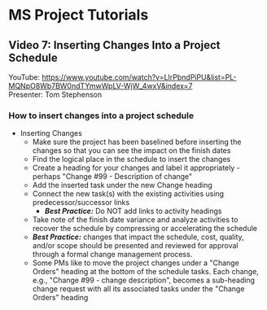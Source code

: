 # MS Project Tutorials
## Video 7: Inserting Changes Into a Project Schedule
YouTube: <https://www.youtube.com/watch?v=LIrPbndPiPU&list=PL-MQNpO8Wb7BW0ndTYmwWpLV-WjW_4wxV&index=7>  
Presenter: Tom Stephenson
### How to insert changes into a project schedule
- Inserting Changes
  - Make sure the project has been baselined before inserting the changes so that you can see the impact on the finish dates
  - Find the logical place in the schedule to insert the changes
  - Create a heading for your changes and label it appropriately - perhaps "Change #99 - Description of change"
  - Add the inserted task under the new Change heading
  - Connect the new task(s) with the existing activities using predecessor/successor links
    - ___Best Practice:___ Do NOT add links to activity headings
  - Take note of the finish date variance and analyze activities to recover the schedule by compressing or accelerating the schedule
  - ___Best Practice:___ changes that impact the schedule, cost, quality, and/or scope should be presented and reviewed for approval through a formal change management process.
  - Some PMs like to move the project changes under a "Change Orders" heading at the bottom of the schedule tasks. Each change, e.g., "Change #99 - change description", becomes a sub-heading change request with all its associated tasks under the "Change Orders" heading
